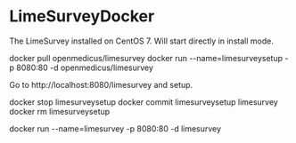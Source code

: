 # LimeSurveyDocker

The LimeSurvey installed on CentOS 7. Will start directly in install mode.

docker pull openmedicus/limesurvey
docker run --name=limesurveysetup -p 8080:80 -d openmedicus/limesurvey

Go to http://localhost:8080/limesurvey and setup.

docker stop limesurveysetup
docker commit limesurveysetup limesurvey
docker rm limesurveysetup

docker run --name=limesurvey -p 8080:80 -d limesurvey

